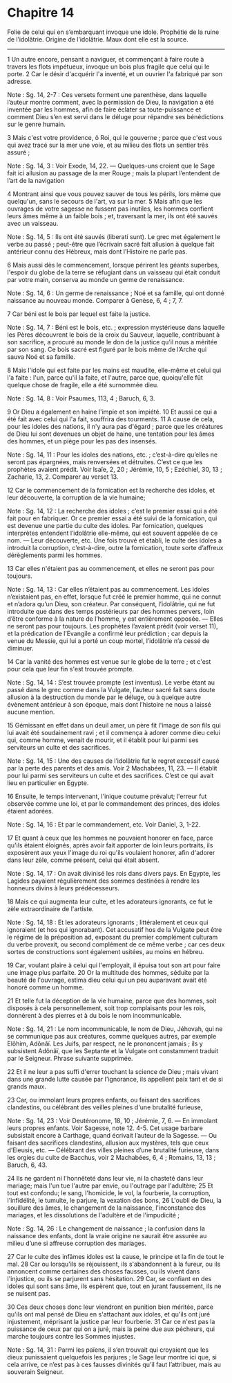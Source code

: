 # Chapitre 14

Folie de celui qui en s’embarquant invoque une idole.
Prophétie de la ruine de l’idolâtrie.
Origine de l’idolâtrie.
Maux dont elle est la source.

***

1 Un autre encore, pensant a naviguer, et commençant à faire route à travers les flots impétueux, invoque un bois plus fragile que celui qui le porte. 2 Car le désir d'acquérir l'a inventé, et un ouvrier l'a fabriqué par son adresse.

<span class="bible-note">Note : </span> Sg. 14, 2-7 : Ces versets forment une parenthèse, dans laquelle l’auteur montre comment, avec la permission de Dieu, la navigation a été inventée par les hommes, afin de faire éclater sa toute-puissance et comment Dieu s’en est servi dans le déluge pour répandre ses bénédictions sur le genre humain.

3 Mais c'est votre providence, ô Roi, qui le gouverne ; parce que c'est vous qui avez tracé sur la mer une voie, et au milieu des flots un sentier très assuré ;

<span class="bible-note">Note : </span> Sg. 14, 3 : Voir Exode, 14, 22. ― Quelques-uns croient que le Sage fait ici allusion au passage de la mer Rouge ; mais la plupart l’entendent de l’art de la navigation

4 Montrant ainsi que vous pouvez sauver de tous les périls, lors même que quelqu'un, sans le secours de l'art, va sur la mer. 5 Mais afin que les ouvrages de votre sagesse ne fussent pas inutiles, les hommes confient leurs âmes même à un faible bois ; et, traversant la mer, ils ont été sauvés avec un vaisseau.

<span class="bible-note">Note : </span> Sg. 14, 5 : Ils ont été sauvés (liberati sunt). Le grec met également le verbe au passé ; peut-être que l’écrivain sacré fait allusion à quelque fait antérieur connu des Hébreux, mais dont l’Histoire ne parle pas.

6 Mais aussi dès le commencement, lorsque périrent les géants superbes, l'espoir du globe de la terre se réfugiant dans un vaisseau qui était conduit par votre main, conserva au monde un germe de renaissance.

<span class="bible-note">Note : </span> Sg. 14, 6 : Un germe de renaissance ; Noé et sa famille, qui ont donné naissance au nouveau monde. Comparer à Genèse, 6, 4 ; 7, 7.

7 Car béni est le bois par lequel est faite la justice.

<span class="bible-note">Note : </span> Sg. 14, 7 : Béni est le bois, etc. ; expression mystérieuse dans laquelle les Pères découvrent le bois de la croix du Sauveur, laquelle, contribuant à son sacrifice, a procuré au monde le don de la justice qu’il nous a méritée par son sang. Ce bois sacré est figuré par le bois même de l’Arche qui sauva Noé et sa famille.


8 Mais l'idole qui est faite par les mains est maudite, elle-même et celui qui l'a faite : l'un, parce qu'il la faite, et l'autre, parce que, quoiqu'elle fût quelque chose de fragile, elle a été surnommée dieu.

<span class="bible-note">Note : </span> Sg. 14, 8 : Voir Psaumes, 113, 4 ; Baruch, 6, 3.

9 Or Dieu a également en haine l'impie et son impiété. 10 Et aussi ce qui a été fait avec celui qui l'a fait, souffrira des tourments. 11 A cause de cela, pour les idoles des nations, il n'y aura pas d'égard ; parce que les créatures de Dieu lui sont devenues un objet de haine, une tentation pour les âmes des hommes, et un piège pour les pas des insensés.

<span class="bible-note">Note : </span> Sg. 14, 11 : Pour les idoles des nations, etc. ; c’est-à-dire qu’elles ne seront pas épargnées, mais renversées et détruites. C’est ce que les prophètes avaient prédit. Voir Isaïe, 2, 20 ; Jérémie, 10, 5 ; Ezéchiel, 30, 13 ; Zacharie, 13, 2. Comparer au verset 13.


12 Car le commencement de la fornication est la recherche des idoles, et leur découverte, la corruption de la vie humaine;

<span class="bible-note">Note : </span> Sg. 14, 12 : La recherche des idoles ; c’est le premier essai qui a été fait pour en fabriquer. Or ce premier essai a été suivi de la fornication, qui est devenue une partie du culte des idoles. Par fornication, quelques interprètes entendent l’idolâtrie elle-même, qui est souvent appelée de ce nom. ― Leur découverte, etc. Une fois trouvé et établi, le culte des idoles a introduit la corruption, c’est-à-dire, outre la fornication, toute sorte d’affreux dérèglements parmi les hommes.

13 Car elles n'étaient pas au commencement, et elles ne seront pas pour toujours.

<span class="bible-note">Note : </span> Sg. 14, 13 : Car elles n’étaient pas au commencement. Les idoles n’existaient pas, en effet, lorsque fut créé le premier homme, qui ne connut et n’adora qu’un Dieu, son créateur. Par conséquent, l’idolâtrie, qui ne fut introduite que dans des temps postérieurs par des hommes pervers, loin d’être conforme à la nature de l’homme, y est entièrement opposée. ― Elles ne seront pas pour toujours. Les prophètes l’avaient prédit (voir verset 11), et la prédication de l’Evangile a confirmé leur prédiction ; car depuis la venue du Messie, qui lui a porté un coup mortel, l’idolâtrie n’a cessé de diminuer.

14 Car la vanité des hommes est venue sur le globe de la terre ; et c'est pour cela que leur fin s'est trouvée prompte.

<span class="bible-note">Note : </span> Sg. 14, 14 : S’est trouvée prompte (est inventus). Le verbe étant au passé dans le grec comme dans la Vulgate, l’auteur sacré fait sans doute allusion à la destruction du monde par le déluge, ou à quelque autre évènement antérieur à son époque, mais dont l’histoire ne nous a laissé aucune mention.


15 Gémissant en effet dans un deuil amer, un père fit l'image de son fils qui lui avait été soudainement ravi ; et il commença à adorer comme dieu celui qui, comme homme, venait de mourir, et il établit pour lui parmi ses serviteurs un culte et des sacrifices.

<span class="bible-note">Note : </span> Sg. 14, 15 : Une des causes de l’idolâtrie fut le regret excessif causé par la perte des parents et des amis. Voir 2 Machabées, 11, 23. ― Il établit pour lui parmi ses serviteurs un culte et des sacrifices. C’est ce qui avait lieu en particulier en Egypte.

16 Ensuite, le temps intervenant, l'inique coutume prévalut; l'erreur fut observée comme une loi, et par le commandement des princes, des idoles étaient adorées.

<span class="bible-note">Note : </span> Sg. 14, 16 : Et par le commandement, etc. Voir Daniel, 3, 1-22.


17 Et quant à ceux que les hommes ne pouvaient honorer en face, parce qu'ils étaient éloignés, après avoir fait apporter de loin leurs portraits, ils exposèrent aux yeux l'image du roi qu'ils voulaient honorer, afin d'adorer dans leur zèle, comme présent, celui qui était absent.

<span class="bible-note">Note : </span> Sg. 14, 17 : On avait divinisé les rois dans divers pays. En Egypte, les Lagides payaient régulièrement des sommes destinées à rendre les honneurs divins à leurs prédécesseurs.

18 Mais ce qui augmenta leur culte, et les adorateurs ignorants, ce fut le zèle extraordinaire de l'artiste.

<span class="bible-note">Note : </span> Sg. 14, 18 : Et les adorateurs ignorants ; littéralement et ceux qui ignoraient (et hos qui ignorabant). Cet accusatif hos de la Vulgate peut être le régime de la préposition ad, exposant du premier complément culturam du verbe provexit, ou second complément de ce même verbe ; car ces deux sortes de constructions sont également usitées, au moins en hébreu.

19 Car, voulant plaire à celui qui l'employait, il épuisa tout son art pour faire une image plus parfaite. 20 Or la multitude des hommes, séduite par la beauté de l'ouvrage, estima dieu celui qui un peu auparavant avait été honoré comme un homme.


21 Et telle fut la déception de la vie humaine, parce que des hommes, soit disposés à cela personnellement, soit trop complaisants pour les rois, donnèrent à des pierres et à du bois le nom incommunicable.

<span class="bible-note">Note : </span> Sg. 14, 21 : Le nom incommunicable, le nom de Dieu, Jéhovah, qui ne se communique pas aux créatures, comme quelques autres, par exemple Elôhim, Adônâï. Les Juifs, par respect, ne le prononcent jamais ; ils y subsistent Adônâï, que les Septante et la Vulgate ont constamment traduit par le Seigneur. Phrase suivante supprimée.

22 Et il ne leur a pas suffi d'errer touchant la science de Dieu ; mais vivant dans une grande lutte causée par l'ignorance, ils appellent paix tant et de si grands maux.


23 Car, ou immolant leurs propres enfants, ou faisant des sacrifices clandestins, ou célébrant des veilles pleines d'une brutalité furieuse,

<span class="bible-note">Note : </span> Sg. 14, 23 : Voir Deutéronome, 18, 10 ; Jérémie, 7, 6. ― En immolant leurs propres enfants. Voir Sagesse, note 12. 4-5. Cet usage barbare subsistait encore à Carthage, quand écrivait l’auteur de la Sagesse. ― Ou faisant des sacrifices clandestins, allusion aux mystères, tels que ceux d’Eleusis, etc. ― Célébrant des villes pleines d’une brutalité furieuse, dans les orgies du culte de Bacchus, voir 2 Machabées, 6, 4 ; Romains, 13, 13 ; Baruch, 6, 43.

24 Ils ne gardent ni l'honnêteté dans leur vie, ni la chasteté dans leur mariage; mais l'un tue l'autre par envie, ou l'outrage par l'adultère; 25 Et tout est confondu; le sang, l'homicide, le vol, la fourberie, la corruption, l'infidélité, le tumulte, le parjure, la vexation des bons, 26 L'oubli de Dieu, la souillure des âmes, le changement de la naissance, l'inconstance des mariages, et les dissolutions de l'adultère et de l'impudicité ;

<span class="bible-note">Note : </span> Sg. 14, 26 : Le changement de naissance ; la confusion dans la naissance des enfants, dont la vraie origine ne saurait être assurée au milieu d’une si affreuse corruption des mariages.

27 Car le culte des infâmes idoles est la cause, le principe et la fin de tout le mal. 28 Car ou lorsqu'ils se réjouissent, ils s'abandonnent à la fureur, ou ils annoncent comme certaines des choses fausses, ou ils vivent dans l'injustice, ou ils se parjurent sans hésitation. 29 Car, se confiant en des idoles qui sont sans âme, ils espèrent que, tout en jurant faussement, ils ne se nuisent pas.


30 Ces deux choses donc leur viendront en punition bien méritée, parce qu'ils ont mal pensé de Dieu en s'attachant aux idoles, et qu'ils ont juré injustement, méprisant la justice par leur fourberie. 31 Car ce n'est pas la puissance de ceux par qui on a juré, mais la peine due aux pécheurs, qui marche toujours contre les Sommes injustes.

<span class="bible-note">Note : </span> Sg. 14, 31 : Parmi les païens, il s’en trouvait qui croyaient que les dieux punissaient quelquefois les parjures ; le Sage leur montre ici que, si cela arrive, ce n’est pas à ces fausses divinités qu’il faut l’attribuer, mais au souverain Seigneur.

